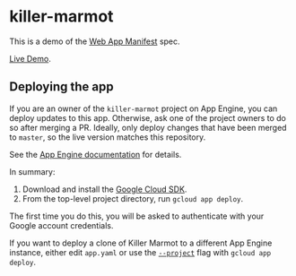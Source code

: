 # killer-marmot

This is a demo of the [Web App Manifest](https://w3c.github.io/manifest) spec.

[Live Demo](https://killer-marmot.appspot.com).

## Deploying the app

If you are an owner of the `killer-marmot` project on App Engine, you can deploy updates to this app. Otherwise, ask one of the project owners to do so after merging a PR. Ideally, only deploy changes that have been merged to `master`, so the live version matches this repository.

See the [App Engine documentation](https://cloud.google.com/appengine/docs/flexible/python/testing-and-deploying-your-app) for details.

In summary:

1. Download and install the [Google Cloud SDK](https://cloud.google.com/sdk/docs/).
2. From the top-level project directory, run `gcloud app deploy`.

The first time you do this, you will be asked to authenticate with your Google account credentials.

If you want to deploy a clone of Killer Marmot to a different App Engine instance, either edit `app.yaml` or use the [`--project`](https://cloud.google.com/sdk/gcloud/reference/#--project) flag with `gcloud app deploy`.
